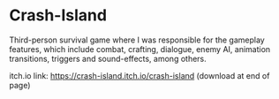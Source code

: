 # Crash-Island
Third-person survival game where I was responsible for the gameplay features, which include combat, crafting, dialogue, enemy AI, animation transitions, triggers and sound-effects, among others.

itch.io link: https://crash-island.itch.io/crash-island (download at end of page)
